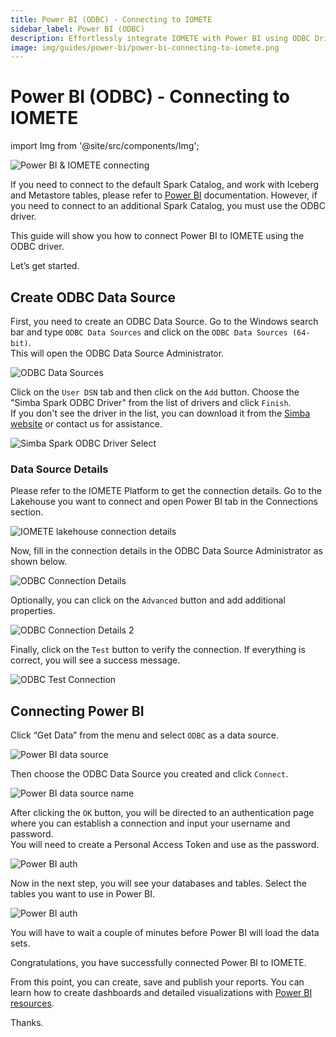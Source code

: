 ```yaml
---
title: Power BI (ODBC) - Connecting to IOMETE
sidebar_label: Power BI (ODBC)
description: Effortlessly integrate IOMETE with Power BI using ODBC Driver - Step-by-step guide to connect, visualize and analyze data. Create reports and visualizations with Power BI resources.
image: img/guides/power-bi/power-bi-connecting-to-iomete.png
---
```


# Power BI (ODBC) - Connecting to IOMETE


import Img from '@site/src/components/Img';

![Power BI & IOMETE connecting](/img/guides/power-bi/power-bi-connecting-to-iomete.png)

If you need to connect to the default Spark Catalog, and work with Iceberg and Metastore tables, please refer to [Power BI](power-bi.md) documentation. However, if you need to connect to an additional Spark Catalog, you must use the ODBC driver.  

This guide will show you how to connect Power BI to IOMETE using the ODBC driver.  

Let’s get started.  

## Create ODBC Data Source

First, you need to create an ODBC Data Source. Go to the Windows search bar and type `ODBC Data Sources` and click on the `ODBC Data Sources (64-bit)`.  
This will open the ODBC Data Source Administrator.

<Img src="/img/guides/power-bi-odbc/odbc-panel.png" alt="ODBC Data Sources"/>


Click on the `User DSN` tab and then click on the `Add` button. Choose the "Simba Spark ODBC Driver" from the list of drivers and click `Finish`.  
If you don't see the driver in the list, you can download it from the [Simba website](https://www.simba.com/drivers/spark-odbc-jdbc/) or contact us for assistance.  

<Img src="/img/guides/power-bi-odbc/odbc-driver-select.png" alt="Simba Spark ODBC Driver Select"/>

### Data Source Details

Please refer to the IOMETE Platform to get the connection details. Go to the Lakehouse you want to connect and open Power BI tab in the Connections section.  

<Img src="/img/guides/power-bi-odbc/iolake.png" alt="IOMETE lakehouse connection details"/>

Now, fill in the connection details in the ODBC Data Source Administrator as shown below.  

<Img src="/img/guides/power-bi-odbc/odbc-props.png" alt="ODBC Connection Details"/>

Optionally, you can click on the `Advanced` button and add additional properties.  

<Img src="/img/guides/power-bi-odbc/odbc-advanced-props.png" alt="ODBC Connection Details 2"/>

Finally, click on the `Test` button to verify the connection. If everything is correct, you will see a success message.  

<Img src="/img/guides/power-bi-odbc/odbc-test.png" alt="ODBC Test Connection"/>


## Connecting Power BI

Click “Get Data” from the menu and select `ODBC` as a data source.  

<Img src="/img/guides/power-bi-odbc/pb-data-source.png" alt="Power BI data source"/>

Then choose the ODBC Data Source you created and click `Connect`.  

<Img src="/img/guides/power-bi-odbc/pb-source-name.png" alt="Power BI data source name"/>  

After clicking the `OK` button, you will be directed to an authentication page where you can establish a connection and input your username and password.  
You will need to create a Personal Access Token and use as the password. 

<Img src="/img/guides/power-bi-odbc/pb-auth.png" alt="Power BI auth"/>  

Now in the next step, you will see your databases and tables. Select the tables you want to use in Power BI.  

<Img src="/img/guides/power-bi-odbc/pb-schema.png" alt="Power BI auth"/>  

You will have to wait a couple of minutes before Power BI will load the data sets.

Congratulations, you have successfully connected Power BI to IOMETE.

From this point, you can create, save and publish your reports. You can learn how to create dashboards and detailed visualizations with [Power BI resources](https://learn.microsoft.com/en-us/power-bi/).

Thanks.
